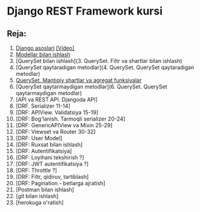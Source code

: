 # Django REST Framework kursi

## Reja:

1. [Django asoslari](https://telegra.ph/Django-1-dars-10-09)       [[Video]](https://www.youtube.com/playlist?list=PLZ67NWgKA8g7b-o4w5bm3B4fngZ2ug959) 
2. [Modellar bilan ishlash](2.%20Modellar%20bilan%20ishlash)
3. [QuerySet bilan ishlash](3. QuerySet. Filtr va shartlar bilan ishlash)
4. [QuerySet qaytaradigan metodlar](4. QuerySet. QuerySet qaytaradigan metodlar)
5. [QuerySet. Mantiqiy shartlar va agregat funksiyalar](5.%20QuerySet.%20Mantiqiy%20shartlar%20va%20agregat%20funksiyalar)
6. [QuerySet qaytarmaydigan metodlar](6. QuerySet. QuerySet qaytarmaydigan metodlar)
7. [API va REST API. Djangoda API]
8. [DRF. Serializer 11-14]
6. [DRF: APIView. Validatsiya 15-19]
7. [DRF: Bog'lanish. Tarmoqli serializer 20-24]
8. [DRF: GenericAPIView va Mixin 25-29]
9. [DRF: Viewset va Router 30-32]
10. [DRF: User Model]
11. [DRF: Ruxsat bilan ishlash]
12. [DRF: Autentifikatsiya]
13. [DRF: Loyihani tekshirish ?]
14. [DRF: JWT autentifikatsiya ?]
15. [DRF: Throttle ?]
16. [DRF: Filtr, qidiruv, tartiblash]
17. [DRF: Pagination - betlarga ajratish]
18. [Postman bilan ishlash]
19. [git bilan ishlash]
20. [herokuga o'ratish]
    
